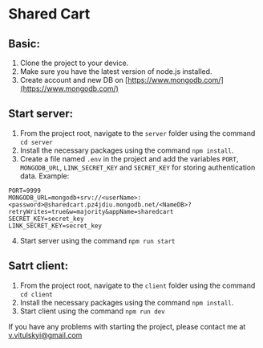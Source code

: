 # Shared Cart

## Basic:

1. Clone the project to your device.
2. Make sure you have the latest version of node.js installed.
3. Create account and new DB on [https://www.mongodb.com/](https://www.mongodb.com/)

## Start server:

1. From the project root, navigate to the `server` folder using the command `cd server`
2. Install the necessary packages using the command `npm install`.
3. Create a file named `.env` in the project and add the variables `PORT`, `MONGODB_URL`, `LINK_SECRET_KEY` and `SECRET_KEY` for storing authentication data.
   Example:

```
PORT=9999
MONGODB_URL=mongodb+srv://<userName>:<password>@sharedcart.pz4jdiu.mongodb.net/<NameDB>?retryWrites=true&w=majority&appName=sharedcart
SECRET_KEY=secret_key
LINK_SECRET_KEY=secret_key
```

4. Start server using the command `npm run start`

## Satrt client:

1. From the project root, navigate to the `client` folder using the command `cd client`
2. Install the necessary packages using the command `npm install`.
3. Start client using the command `npm run dev`

If you have any problems with starting the project, please contact me at v.vitulskyi@gmail.com
